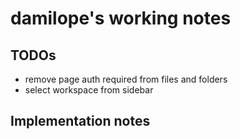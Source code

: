 # damilope's working notes

## TODOs

- remove page auth required from files and folders
- select workspace from sidebar

## Implementation notes
